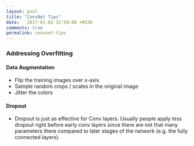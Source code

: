 ```yaml
---
layout: post
title: "ConvNet Tips"
date:   2017-01-02 15:50:06 +0530
comments: true
permalink: convnet-tips
---
```


<a name='overfitting'></a>
### Addressing Overfitting

#### Data Augmentation

- Flip the training images over x-axis
- Sample random crops / scales in the original image
- Jitter the colors

#### Dropout

- Dropout is just as effective for Conv layers. Usually people apply less dropout right before early conv layers since there are not that many parameters there compared to later stages of the network (e.g. the fully connected layers).
